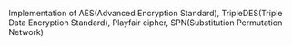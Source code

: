 Implementation of AES(Advanced Encryption Standard), TripleDES(Triple Data Encryption Standard), Playfair cipher, SPN(Substitution Permutation Network)
